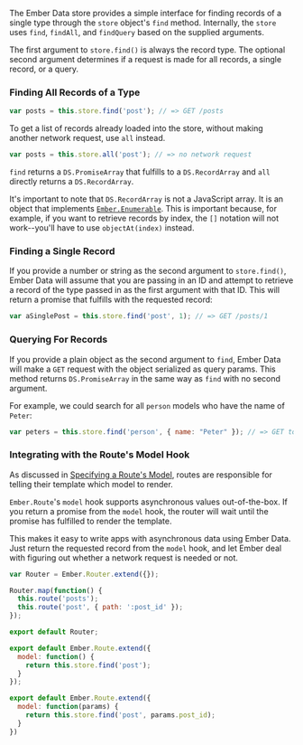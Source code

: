 The Ember Data store provides a simple interface for finding records of a single
type through the `store` object's `find` method. Internally, the `store`
uses `find`, `findAll`, and `findQuery` based on the supplied arguments.

The first argument to `store.find()` is always the record type. The optional second
argument determines if a request is made for all records, a single record, or a query.

### Finding All Records of a Type

```javascript
var posts = this.store.find('post'); // => GET /posts
```

To get a list of records already loaded into the store, without making
another network request, use `all` instead.

```javascript
var posts = this.store.all('post'); // => no network request
```

`find` returns a `DS.PromiseArray` that fulfills to a `DS.RecordArray` and `all`
directly returns a `DS.RecordArray`.

It's important to note that `DS.RecordArray` is not a JavaScript array.
It is an object that implements [`Ember.Enumerable`][1]. This is important
because, for example, if you want to retrieve records by index, the `[]` notation
will not work--you'll have to use `objectAt(index)` instead.

[1]: https://api.emberjs.com/classes/Ember.Enumerable.html

### Finding a Single Record

If you provide a number or string as the second argument to `store.find()`,
Ember Data will assume that you are passing in an ID and attempt to retrieve a record of the type passed in as the first argument with that ID. This will
return a promise that fulfills with the requested record:

```javascript
var aSinglePost = this.store.find('post', 1); // => GET /posts/1
```

### Querying For Records

If you provide a plain object as the second argument to `find`, Ember Data will
make a `GET` request with the object serialized as query params. This method returns
`DS.PromiseArray` in the same way as `find` with no second argument.

For example, we could search for all `person` models who have the name of
`Peter`:

```javascript
var peters = this.store.find('person', { name: "Peter" }); // => GET to /persons?name=Peter
```

### Integrating with the Route's Model Hook

As discussed in [Specifying a Route's Model][3], routes are
responsible for telling their template which model to render.

[3]: ../../routing/specifying-a-routes-model/

`Ember.Route`'s `model` hook supports asynchronous values
out-of-the-box. If you return a promise from the `model` hook, the
router will wait until the promise has fulfilled to render the
template.

This makes it easy to write apps with asynchronous data using Ember
Data. Just return the requested record from the `model` hook, and let
Ember deal with figuring out whether a network request is needed or not.

```javascript {data-filename=app/router.js}
var Router = Ember.Router.extend({});

Router.map(function() {
  this.route('posts');
  this.route('post', { path: ':post_id' });
});

export default Router;
```

```javascript {data-filename=app/routes/posts.js}
export default Ember.Route.extend({
  model: function() {
    return this.store.find('post');
  }
});
```

```javascript {data-filename=app/routes/post.js}
export default Ember.Route.extend({
  model: function(params) {
    return this.store.find('post', params.post_id);
  }
})
```
